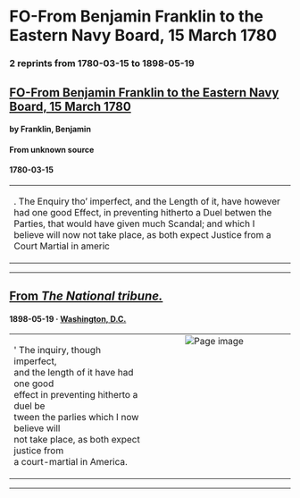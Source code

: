 
# FO-From Benjamin Franklin to the Eastern Navy Board, 15 March 1780

### 2 reprints from 1780-03-15 to 1898-05-19

## [FO-From Benjamin Franklin to the Eastern Navy Board, 15 March 1780](https://founders.archives.gov/documents/Franklin/01-32-02-0060)

#### by Franklin, Benjamin

#### From unknown source

#### 1780-03-15

<table style="width: 100%;"><tr><td style="width: 50%">

. The Enquiry tho’ imperfect, and the Length of it, have however had one good Effect, in preventing hitherto a Duel betwen the Parties, that would have given much Scandal; and which I believe will now not take place, as both expect Justice from a Court Martial in americ
</td></tr></table>

---

## [From _The National tribune._](https://chroniclingamerica.loc.gov/lccn/sn82016187/1898-05-19/ed-1/seq-3)

#### 1898-05-19 &middot; [Washington, D.C.](http://dbpedia.org/resource/Washington%2C_D.C.)

<table style="width: 100%;"><tr><td style="width: 50%">

  
&#x27; The inquiry, though imperfect,  
and the length of it have had one good  
effect in preventing hitherto a duel be­  
tween the parlies which I now believe will  
not take place, as both expect justice from  
a court-martial in America.
</td><td style="width: 50%; max-height: 75%; margin: auto; display: block;">
<img alt="Page image" src="https://chroniclingamerica.loc.gov/iiif/2/dlc_harry_ver01%2Fdata%2Fsn82016187%2F00211102366%2F1898051901%2F0300.jp2/pct:30.909091,64.838870,12.220779,2.439266/!600,600/0/default.jpg"/>
</td>
</tr></table>

---

